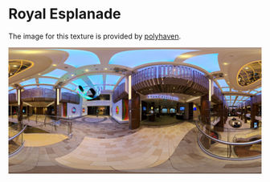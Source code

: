 # Royal Esplanade

The image for this texture is provided by [polyhaven](https://polyhaven.com/a/royal_esplanade).

![image info](./royal_esplanade.png)